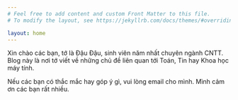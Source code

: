 ```yaml
---
# Feel free to add content and custom Front Matter to this file.
# To modify the layout, see https://jekyllrb.com/docs/themes/#overriding-theme-defaults

layout: home
---
```


Xin chào các bạn, tớ là Đậu Đậu, sinh viên năm nhất chuyên ngành CNTT. Blog này là nơi tớ viết về những chủ đề liên quan tới Toán, Tin hay Khoa học máy tính. 

Nếu các bạn có thắc mắc hay góp ý gì, vui lòng email cho mình. Mình cảm ơn các bạn rất nhiều.